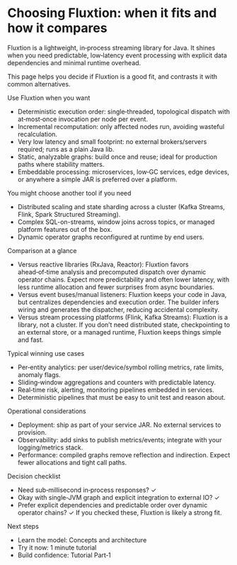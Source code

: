 # Choosing Fluxtion: when it fits and how it compares

Fluxtion is a lightweight, in‑process streaming library for Java. It shines when you need predictable, low‑latency event
processing with explicit data dependencies and minimal runtime overhead.

This page helps you decide if Fluxtion is a good fit, and contrasts it with common alternatives.

Use Fluxtion when you want

- Deterministic execution order: single‑threaded, topological dispatch with at‑most‑once invocation per node per event.
- Incremental recomputation: only affected nodes run, avoiding wasteful recalculation.
- Very low latency and small footprint: no external brokers/servers required; runs as a plain Java lib.
- Static, analyzable graphs: build once and reuse; ideal for production paths where stability matters.
- Embeddable processing: microservices, low‑GC services, edge devices, or anywhere a simple JAR is preferred over a
  platform.

You might choose another tool if you need

- Distributed scaling and state sharding across a cluster (Kafka Streams, Flink, Spark Structured Streaming).
- Complex SQL-on-streams, window joins across topics, or managed platform features out of the box.
- Dynamic operator graphs reconfigured at runtime by end users.

Comparison at a glance

- Versus reactive libraries (RxJava, Reactor): Fluxtion favors ahead‑of‑time analysis and precomputed dispatch over
  dynamic operator chains. Expect more predictability and often lower latency, with less runtime allocation and fewer
  surprises from async boundaries.
- Versus event buses/manual listeners: Fluxtion keeps your code in Java, but centralizes dependencies and execution
  order. The builder infers wiring and generates the dispatcher, reducing accidental complexity.
- Versus stream processing platforms (Flink, Kafka Streams): Fluxtion is a library, not a cluster. If you don’t need
  distributed state, checkpointing to an external store, or a managed runtime, Fluxtion keeps things simple and fast.

Typical winning use cases

- Per‑entity analytics: per user/device/symbol rolling metrics, rate limits, anomaly flags.
- Sliding‑window aggregations and counters with predictable latency.
- Real‑time risk, alerting, monitoring pipelines embedded in services.
- Deterministic pipelines that must be easy to unit test and reason about.

Operational considerations

- Deployment: ship as part of your service JAR. No external services to provision.
- Observability: add sinks to publish metrics/events; integrate with your logging/metrics stack.
- Performance: compiled graphs remove reflection and indirection. Expect fewer allocations and tight call paths.

Decision checklist

- Need sub‑millisecond in‑process responses? ✓
- Okay with single‑JVM graph and explicit integration to external IO? ✓
- Prefer explicit dependencies and predictable order over dynamic operator chains? ✓
  If you checked these, Fluxtion is likely a strong fit.

Next steps

- Learn the model: Concepts and architecture
- Try it now: 1 minute tutorial
- Build confidence: Tutorial Part‑1
